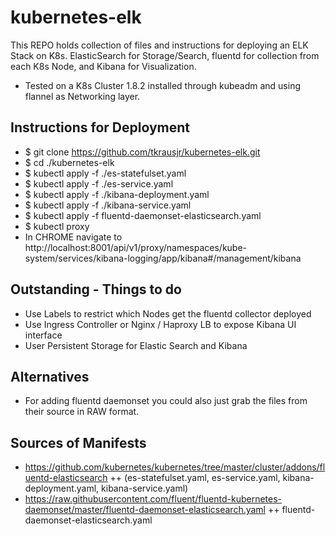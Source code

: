 # kubernetes-elk
This REPO holds collection of files and instructions for deploying an ELK Stack on K8s. ElasticSearch for Storage/Search, fluentd for collection from each K8s Node, and Kibana for Visualization.
+ Tested on a K8s Cluster 1.8.2 installed through kubeadm and using flannel as Networking layer.

## Instructions for Deployment
+ $ git clone https://github.com/tkrausjr/kubernetes-elk.git
+ $ cd ./kubernetes-elk
+ $ kubectl apply -f ./es-statefulset.yaml
+ $ kubectl apply -f ./es-service.yaml
+ $ kubectl apply -f ./kibana-deployment.yaml
+ $ kubectl apply -f ./kibana-service.yaml
+ $ kubectl apply -f fluentd-daemonset-elasticsearch.yaml
+ $ kubectl proxy
+ In CHROME navigate to http://localhost:8001/api/v1/proxy/namespaces/kube-system/services/kibana-logging/app/kibana#/management/kibana

## Outstanding - Things to do
+ Use Labels to restrict which Nodes get the fluentd collector deployed
+ Use Ingress Controller or Nginx / Haproxy LB to expose Kibana UI interface
+ User Persistent Storage for Elastic Search and Kibana

## Alternatives 
+ For adding fluentd daemonset you could also just grab the files from their source in RAW format.

## Sources of Manifests 
+ https://github.com/kubernetes/kubernetes/tree/master/cluster/addons/fluentd-elasticsearch
++ (es-statefulset.yaml, es-service.yaml, kibana-deployment.yaml, kibana-service.yaml)
+ https://raw.githubusercontent.com/fluent/fluentd-kubernetes-daemonset/master/fluentd-daemonset-elasticsearch.yaml
++ fluentd-daemonset-elasticsearch.yaml
